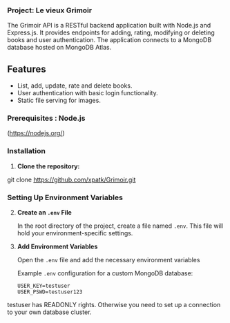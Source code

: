 ### Project: Le vieux Grimoir

The Grimoir API is a RESTful backend application built with Node.js and Express.js. 
It provides endpoints for adding, rating, modifying or deleting books and user authentication. 
The application connects to a MongoDB database hosted on MongoDB Atlas.

## Features

- List, add, update, rate and delete books.
- User authentication with basic login functionality.
- Static file serving for images.

### Prerequisites : Node.js
(https://nodejs.org/)

### Installation

1. **Clone the repository:**

 git clone https://github.com/xpatk/Grimoir.git

### Setting Up Environment Variables

2. **Create an `.env` File**

   In the root directory of the project, create a file named `.env`. This file will hold your environment-specific settings. 

3. **Add Environment Variables**

   Open the `.env` file and add the necessary environment variables

   Example `.env` configuration for a custom MongoDB database:

   ```env
   USER_KEY=testuser
   USER_PSWD=testuser123

testuser has READONLY rights. Otherwise you need to set up a connection to your own database cluster. 
